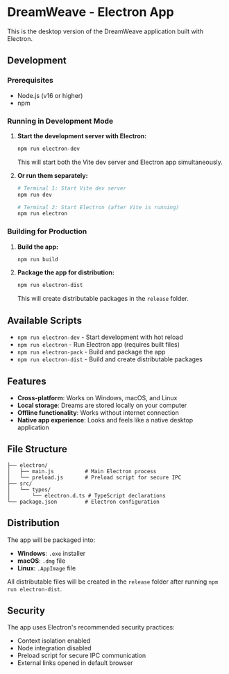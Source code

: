 # DreamWeave - Electron App

This is the desktop version of the DreamWeave application built with Electron.

## Development

### Prerequisites
- Node.js (v16 or higher)
- npm

### Running in Development Mode

1. **Start the development server with Electron:**
   ```bash
   npm run electron-dev
   ```
   This will start both the Vite dev server and Electron app simultaneously.

2. **Or run them separately:**
   ```bash
   # Terminal 1: Start Vite dev server
   npm run dev
   
   # Terminal 2: Start Electron (after Vite is running)
   npm run electron
   ```

### Building for Production

1. **Build the app:**
   ```bash
   npm run build
   ```

2. **Package the app for distribution:**
   ```bash
   npm run electron-dist
   ```
   This will create distributable packages in the `release` folder.

## Available Scripts

- `npm run electron-dev` - Start development with hot reload
- `npm run electron` - Run Electron app (requires built files)
- `npm run electron-pack` - Build and package the app
- `npm run electron-dist` - Build and create distributable packages

## Features

- **Cross-platform**: Works on Windows, macOS, and Linux
- **Local storage**: Dreams are stored locally on your computer
- **Offline functionality**: Works without internet connection
- **Native app experience**: Looks and feels like a native desktop application

## File Structure

```
├── electron/
│   ├── main.js          # Main Electron process
│   └── preload.js       # Preload script for secure IPC
├── src/
│   └── types/
│       └── electron.d.ts # TypeScript declarations
└── package.json         # Electron configuration
```

## Distribution

The app will be packaged into:
- **Windows**: `.exe` installer
- **macOS**: `.dmg` file
- **Linux**: `.AppImage` file

All distributable files will be created in the `release` folder after running `npm run electron-dist`.

## Security

The app uses Electron's recommended security practices:
- Context isolation enabled
- Node integration disabled
- Preload script for secure IPC communication
- External links opened in default browser
